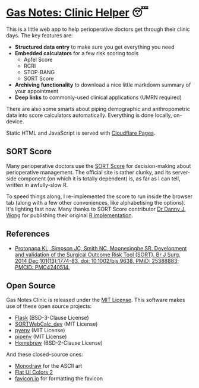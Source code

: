 # [Gas Notes: Clinic Helper](https://clinic.gasnotes.net) 😴
This is a little web app to help perioperative doctors get through their clinic days. The key features are:

- **Structured data entry** to make sure you get everything you need
- **Embedded calculators** for a few risk scoring tools
    - Apfel Score
    - RCRI
    - STOP-BANG
    - SORT Score
- **Archiving functionality** to download a nice little markdown summary of your appointment
- **Deep links** to commonly-used clinical applications (UMRN required)

There are also some smarts about piping demographic and anthropometric data into score calculators automatically. Everything is done locally, on-device.

Static HTML and JavaScript is served with [Cloudflare Pages](https://pages.cloudflare.com).

## SORT Score
Many perioperative doctors use the [SORT Score](http://sortsurgery.com) for decision-making about perioperative management. The official site is rather clunky, and its server-side component (on which it is totally dependent) is, as far as I can tell, written in awfully-slow R.

To speed things along, I re-implemented the score to run inside the browser tab (along with a few other conveniences, like alphabetising the options). It's lighting fast now. Many thanks to SORT Score contributor [Dr Danny J. Wong](https://dannyjnwong.github.io/about/) for publishing their original [R implementation](https://github.com/dannyjnwong/SORTWebCalc_dev).

## References
- [Protopapa KL, Simpson JC, Smith NC, Moonesinghe SR. Development and validation of the Surgical Outcome Risk Tool (SORT). Br J Surg. 2014 Dec;101(13):1774-83. doi: 10.1002/bjs.9638. PMID: 25388883; PMCID: PMC4240514.](https://doi.org/10.1002/bjs.9638)

## Open Source
Gas Notes Clinic is released under the [MIT License](LICENSE.txt). This software makes use of these open source projects:

- [Flask](https://flask.palletsprojects.com) (BSD-3-Clause License)
- [SORTWebCalc_dev](https://github.com/dannyjnwong/SORTWebCalc_dev) (MIT License)
- [pyenv](https://github.com/pyenv/pyenv) (MIT License)
- [pipenv](https://github.com/pypa/pipenv) (MIT License)
- [Homebrew](https://github.com/Homebrew/brew) (BSD-2-Clause License)

And these closed-source ones:

- [Monodraw](https://monodraw.helftone.com/) for the ASCII art
- [Flat UI Colors 2](https://flatuicolors.com/)
- [favicon.io](https://favicon.io/) for formatting the favicon